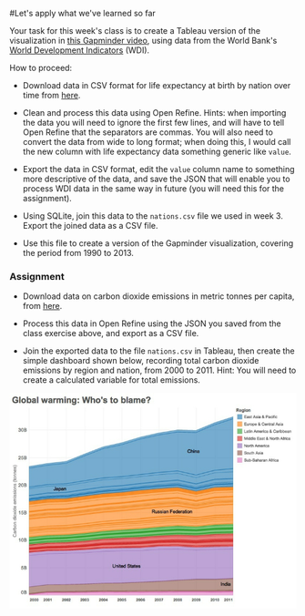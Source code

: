 #Let's apply what we've learned so far

Your task for this week's class is to create a Tableau version of the visualization in [this Gapminder video](http://www.gapminder.org/videos/200-years-that-changed-the-world-bbc/), using data from the World Bank's [World Development Indicators](http://data.worldbank.org/indicator/all) (WDI).

How to proceed:

- Download data in CSV format for life expectancy at birth by nation over time from [here](http://data.worldbank.org/indicator/all).

- Clean and process this data using Open Refine. Hints: when importing the data you will need to ignore the first few lines, and will have to tell Open Refine that the separators are commas. You will also need to convert the data from wide to long format; when doing this, I would call the new column with life expectancy data something generic like `value`.

- Export the data in CSV format, edit the `value` column name to something more descriptive of the data, and save the JSON that will enable you to process WDI data in the same way in future (you will need this for the assignment).

- Using SQLite, join this data to the `nations.csv` file we used in week 3. Export the joined data as a CSV file.

- Use this file to create a version of the Gapminder visualization, covering the period from 1990 to 2013.

### Assignment

- Download data on carbon dioxide emissions in metric tonnes per capita, from [here](http://data.worldbank.org/indicator/EN.ATM.CO2E.PC).

- Process this data in Open Refine using the JSON you saved from the class exercise above, and export as a CSV file.
-  Join the exported data to the file `nations.csv` in Tableau, then create the simple dashboard shown below, recording total carbon dioxide emissions by region and nation, from 2000 to 2011. Hint: You will need to create a calculated variable for total emissions.

 ![](./img/class6_1.jpg)








